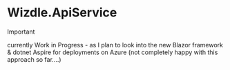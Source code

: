# Wizdle.ApiService

> [!IMPORTANT]
> currently Work in Progress - as I plan to look into the new Blazor framework & dotnet Aspire for deployments on Azure (not completely happy with this approach so far....)
